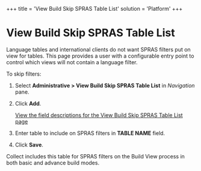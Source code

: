 +++
title = 'View Build Skip SPRAS Table List'
solution = 'Platform'
+++

# View Build Skip SPRAS Table List

Language tables and international clients do not want SPRAS filters put
on view for tables. This page provides a user with a configurable entry
point to control which views will not contain a language filter.

To skip filters:

1.  Select **Administrative \> View Build Skip SPRAS Table List** in
    *Navigation* pane.

2.  Click **Add**.
    
    [View the field descriptions for the View Build Skip SPRAS Table
    List page](../Page_Desc/View_Build_Skip_SPRAS_Table_List.htm)

3.  Enter table to include on SPRAS filters in **TABLE NAME** field.

4.  Click **Save**.

Collect includes this table for SPRAS filters on the Build View process
in both basic and advance build modes.
